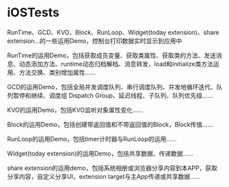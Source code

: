 # iOSTests
RunTime、GCD、KVO、Block、RunLoop、Widget(today extension)、share extension...的一些运用Demo，控制台打印数据实时显示到应用中

RunTime的运用Demo，包括获取成员变量、获取类属性、获取类的方法、发送消息、动态添加方法、runtime动态归档解档、消息转发、load和initialize类方法运用、方法交换、类别增加属性......

GCD的运用Demo，包括全局并发调度队列、串行调度队列、并发地循环迭代、队列暂停和继续、调度组 Dispatch Group、延迟线程、子队列、队列优先级......

KVO的运用Demo，包括KVO监听对象属性变化......

Block的运用Demo，包括创建带返回值和不带返回值的Block，Block传值......

RunLoop的运用Demo，包括timer计时器与RunLoop的运用......

Widget(today extension)的运用Demo，包括共享数据、传递数据......

share extension的运用demo，包括系统相册或浏览器分享内容到本APP，获取分享内容，自定义分享UI，extension target与主App传递或共享数据......
